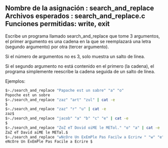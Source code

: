 Nombre de la asignación  : search_and_replace
Archivos esperados   : search_and_replace.c
Funciones permitidas: write, exit
--------------------------------------------------------------------------------

Escribe un programa llamado search_and_replace que tome 3 argumentos, el primer argumento es una cadena en la que se reemplazará una letra (segundo argumento) por otra (tercer argumento).

Si el número de argumentos no es 3, solo muestra un salto de línea.

Si el segundo argumento no está contenido en el primero (la cadena), el programa simplemente reescribe la cadena seguida de un salto de línea.

Ejemplos:

```bash
$>./search_and_replace "Papache est un sabre" "a" "o"
Popoche est un sobre
$>./search_and_replace "zaz" "art" "zul" | cat -e
$
$>./search_and_replace "zaz" "r" "u" | cat -e
zaz$
$>./search_and_replace "jacob" "a" "b" "c" "e" | cat -e
$
$>./search_and_replace "ZoZ eT Dovid oiME le METol." "o" "a" | cat -e
ZaZ eT David aiME le METal.$
$>./search_and_replace "wNcOre Un ExEmPle Pas Facilw a Ecrirw " "w" "e" | cat -e
eNcOre Un ExEmPle Pas Facile a Ecrire $
```
